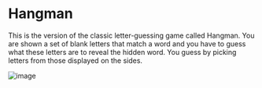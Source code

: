 # Hangman

This is the version of the classic letter-guessing game called Hangman.
You are shown a set of blank letters that match a word and you have to guess what these letters are to reveal the hidden word.
You guess by picking letters from those displayed on the sides.

![image](https://user-images.githubusercontent.com/78381461/117562839-a854f100-b0aa-11eb-9025-8266e6fcec75.png)
